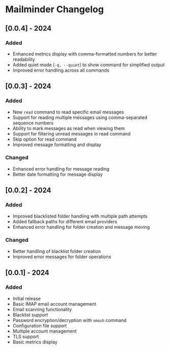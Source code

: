 # Mailminder Changelog

## [0.0.4] - 2024
### Added
- Enhanced metrics display with comma-formatted numbers for better readability
- Added quiet mode (`-q, --quiet`) to show command for simplified output
- Improved error handling across all commands

## [0.0.3] - 2024
### Added
- New `read` command to read specific email messages
- Support for reading multiple messages using comma-separated sequence numbers
- Ability to mark messages as read when viewing them
- Support for filtering unread messages in read command
- Skip option for read command
- Improved message formatting and display

### Changed
- Enhanced error handling for message reading
- Better date formatting for message display

## [0.0.2] - 2024
### Added
- Improved blacklisted folder handling with multiple path attempts
- Added fallback paths for different email providers
- Enhanced error handling for folder creation and message moving

### Changed
- Better handling of blacklist folder creation
- Improved error messages for folder operations

## [0.0.1] - 2024
### Added
- Initial release
- Basic IMAP email account management
- Email scanning functionality
- Blacklist support
- Password encryption/decryption with `smash` command
- Configuration file support
- Multiple account management
- TLS support
- Basic metrics display